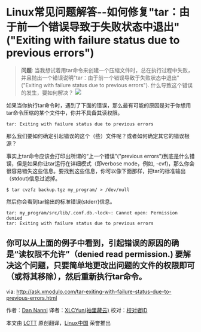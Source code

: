 Linux常见问题解答--如何修复"tar：由于前一个错误导致于失败状态中退出"("Exiting with failure status due to previous errors")
================================================================================
> **问题**: 当我想试着用tar命令来创建一个压缩文件时，总在执行过程中失败，并且抛出一个错误说明"tar：由于前一个错误导致于失败状态中退出"("Exiting with failure status due to previous errors"). 什么导致这个错误的发生，要如何解决？
![](https://farm9.staticflickr.com/8863/17631029953_1140fe2dd3_b.jpg)

如果当你执行tar命令时，遇到了下面的错误，那么最有可能的原因是对于你想用tar命令压缩的某个文件中，你并不具备其读权限。

    tar: Exiting with failure status due to previous errors

那么我们要如何确定引起错误的这个（些）文件呢？或者如何确定其它的错误根源？

事实上tar命令应该会打印出所谓的“上一个错误”("previous errors")到底是什么错误，但是如果你让tar运行在详细模式（即verbose mode，例如, -cvf)，那么你会很容易错失这些信息。要找到这些信息，你可以像下面那样，把tar的标准输出（stdout)信息过滤掉。

    $ tar cvzfz backup.tgz my_program/ > /dev/null

然后你会看到tar输出的标准错误(stderr)信息。

    tar: my_program/src/lib/.conf.db.~lock~: Cannot open: Permission denied
    tar: Exiting with failure status due to previous errors

你可以从上面的例子中看到，引起错误的原因的确是“读权限不允许”（denied read permission.)
要解决这个问题，只要简单地更改出问题的文件的权限即可（或将其移除），然后重新执行tar命令。
--------------------------------------------------------------------------------

via: http://ask.xmodulo.com/tar-exiting-with-failure-status-due-to-previous-errors.html

作者：[Dan Nanni][a]
译者：[XLCYun(袖里藏云)](https://github.com/译者ID)
校对：[校对者ID](https://github.com/校对者ID)

本文由 [LCTT](https://github.com/LCTT/TranslateProject) 原创翻译，[Linux中国](https://linux.cn/) 荣誉推出

[a]:http://ask.xmodulo.com/author/nanni
